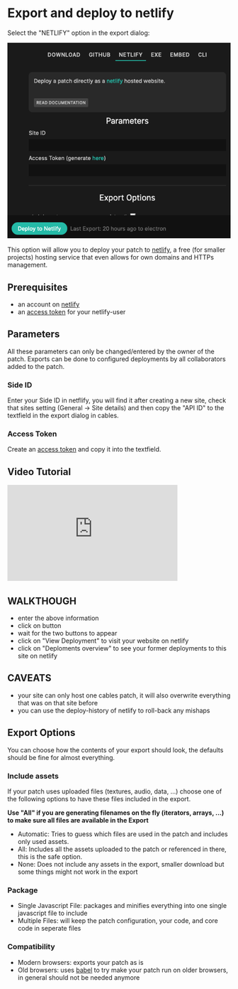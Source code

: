 # Export and deploy to netlify

Select the "NETLIFY" option in the export dialog:

![Button](../img/export_netlify.png)

This option will allow you to deploy your patch to [netlify](https://www.netlify.com/), a free (for smaller projects)
hosting service that even allows for own domains and HTTPs management.

## Prerequisites

- an account on [netlify](https://www.netlify.com/)
- an [access token](https://app.netlify.com/user/applications) for your netlify-user

## Parameters

All these parameters can only be changed/entered by the owner of the patch. Exports can be done to configured deployments
by all collaborators added to the patch.

### Side ID

Enter your Side ID in netflify, you will find it after creating a new site, check that sites setting (General -> Site details)
and then copy the "API ID" to the textfield in the export dialog in cables.

### Access Token

Create an [access token](https://app.netlify.com/user/applications) and copy it into the textfield.

## Video Tutorial
<iframe width="384" height="216" src="https://www.youtube.com/embed/L5BGMs7vKuI" title="Netlify Export - Byte Size" frameborder="0" allow="accelerometer; autoplay; clipboard-write; encrypted-media; gyroscope; picture-in-picture" allowfullscreen></iframe>

## WALKTHOUGH
- enter the above information
- click on button
- wait for the two buttons to appear
- click on "View Deployment" to visit your website on netlify
- click on "Deploments overview" to see your former deployments to this site on netlify

## CAVEATS
- your site can only host one cables patch, it will also overwrite everything that was on that site before
- you can use the deploy-history of netlify to roll-back any mishaps

## Export Options

You can choose how the contents of your export should look, the defaults should be fine for almost everything.

### Include assets

If your patch uses uploaded files (textures, audio, data, ...) choose one of the following options to have
these files included in the export.

**Use "All" if you are generating filenames on the fly (iterators, arrays, ...) to make sure all files are available in the Export**

- Automatic: Tries to guess which files are used in the patch and includes only used assets.
- All: Includes all the assets uploaded to the patch or referenced in there, this is the safe option.
- None: Does not include any assets in the export, smaller download but some things might not work in the export

### Package

- Single Javascript File: packages and minifies everything into one single javascript file to include
- Multiple Files: will keep the patch configuration, your code, and core code in seperate files

### Compatibility

- Modern browsers: exports your patch as is
- Old browsers: uses [babel](https://babeljs.io/) to try make your patch run on older browsers, in general should not be needed anymore
